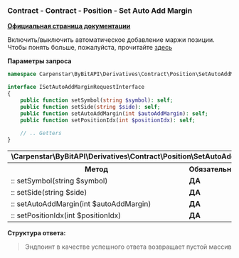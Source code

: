 ### Contract - Contract - Position - Set Auto Add Margin
<b>[Официальная страница документации](https://bybit-exchange.github.io/docs/derivatives/contract/auto-margin)</b>
<p>Включить/выключить автоматическое добавление маржи позиции. Чтобы понять больше, пожалуйста, прочитайте <a href="https://www.bybit.com/en-US/help-center/s/article/Introduction-to-Auto-Margin-Replenishment-USDT-Contract" target="_blank">здесь</a></p>

<p><b>Параметры запроса</b></p>

```php
namespace Carpenstar\ByBitAPI\Derivatives\Contract\Position\SetAutoAddMargin\Interfaces;

interface ISetAutoAddMarginRequestInterface
{
    public function setSymbol(string $symbol): self;
    public function setSide(string $side): self;
    public function setAutoAddMargin(int $autoAddMargin): self;
    public function setPositionIdx(int $positionIdx): self;
    
    // .. Getters
}
```

<table style="width: 100%">
  <tr>
    <td colspan="3" style="text-align: left">
      <b>\Carpenstar\ByBitAPI\Derivatives\Contract\Position\SetAutoAddMargin\Interfaces\ISetAutoAddMarginRequestInterface</b>
    </td>
  </tr>
  <tr>
    <th style="width: 45%; text-align: center">Метод</th>
    <th style="width: 5%; text-align: center">Обязательно</th>
    <th style="width: 50%; text-align: center">Описание</th>
  </tr>
  <tr>
    <td>:: setSymbol(string $symbol)</td>
    <td><b>ДА</b></td>
    <td>Торговый инструмент</td>
  </tr>
  <tr>
    <td>:: setSide(string $side)</td>
    <td><b>ДА</b></td>
    <td> - </td>
  </tr>
  <tr>
    <td>:: setAutoAddMargin(int $autoAddMargin)</td>
    <td><b>ДА</b></td>
    <td> - </td>
  </tr>
  <tr>
    <td>:: setPositionIdx(int $positionIdx)</td>
    <td><b>ДА</b></td>
    <td> - </td>
  </tr>
</table>

<p><b>Структура ответа:</b></p>

> Эндпоинт в качестве успешного ответа возвращает пустой массив
